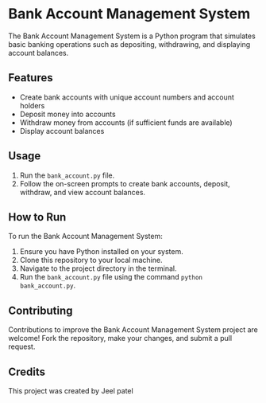 # Bank Account Management System

The Bank Account Management System is a Python program that simulates basic banking operations such as depositing, withdrawing, and displaying account balances.

## Features

- Create bank accounts with unique account numbers and account holders
- Deposit money into accounts
- Withdraw money from accounts (if sufficient funds are available)
- Display account balances

## Usage

1. Run the `bank_account.py` file.
2. Follow the on-screen prompts to create bank accounts, deposit, withdraw, and view account balances.

## How to Run

To run the Bank Account Management System:

1. Ensure you have Python installed on your system.
2. Clone this repository to your local machine.
3. Navigate to the project directory in the terminal.
4. Run the `bank_account.py` file using the command `python bank_account.py`.

## Contributing

Contributions to improve the Bank Account Management System project are welcome! Fork the repository, make your changes, and submit a pull request.

## Credits

This project was created by Jeel patel
